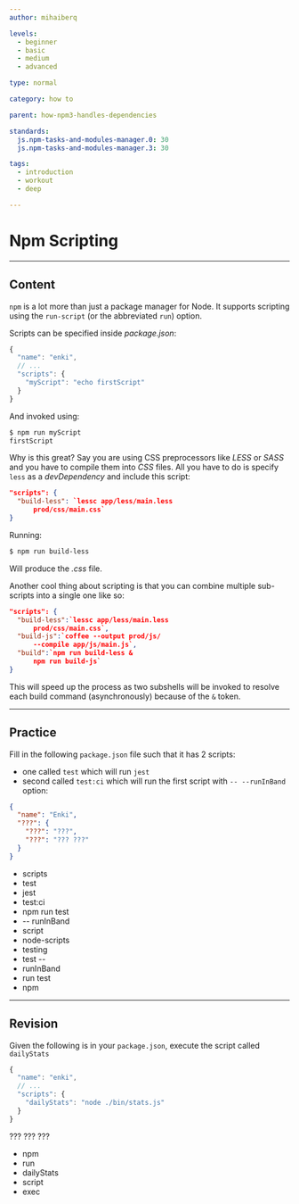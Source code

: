 ```yaml
---
author: mihaiberq

levels:
  - beginner
  - basic
  - medium
  - advanced

type: normal

category: how to

parent: how-npm3-handles-dependencies

standards:
  js.npm-tasks-and-modules-manager.0: 30
  js.npm-tasks-and-modules-manager.3: 30

tags:
  - introduction
  - workout
  - deep

---
```

# Npm Scripting

---
## Content

`npm` is a lot more than just a package manager for Node. It supports scripting using the `run-script` (or the abbreviated `run`) option.

Scripts can be specified inside *package.json*:

```javascript
{
  "name": "enki",
  // ...
  "scripts": {
    "myScript": "echo firstScript"
  }
}
```

And invoked using:

```bash
$ npm run myScript
firstScript
```

Why is this great? Say you are using CSS preprocessors like *LESS* or *SASS* and you have to compile them into *CSS* files. All you have to do is specify `less` as a *devDependency* and include this script:

```json
"scripts": {
  "build-less": `lessc app/less/main.less
      prod/css/main.css`
}
```

Running:

```bash
$ npm run build-less
```

Will produce the *.css* file.

Another cool thing about scripting is that you can combine multiple sub-scripts into a single one like so:

```json
"scripts": {
  "build-less":`lessc app/less/main.less
      prod/css/main.css`,
  "build-js":`coffee --output prod/js/
      --compile app/js/main.js`,
  "build":`npm run build-less &
      npm run build-js`
}
```

This will speed up the process as two subshells will be invoked to resolve each build command (asynchronously) because of the `&` token.

---
## Practice

Fill in the following `package.json` file such that it has 2 scripts:

- one called `test` which will run `jest`
- second called `test:ci` which will run the first script with `-- --runInBand` option:

```json
{
  "name": "Enki",
  "???": {
    "???": "???",
    "???": "??? ???"
  }
}
```

* scripts
* test
* jest
* test:ci
* npm run test
* -- runInBand
* script
* node-scripts
* testing
* test --
* runInBand
* run test
* npm

---
## Revision


Given the following is in your `package.json`, execute the script called `dailyStats`
```javascript
{
  "name": "enki",
  // ...
  "scripts": {
    "dailyStats": "node ./bin/stats.js"
  }
}
```

??? ??? ???

* npm
* run
* dailyStats
* script
* exec
